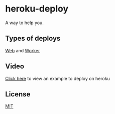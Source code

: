 # heroku-deploy
A way to help you.

## Types of deploys
[Web](https://github.com/zkingboos/heroku-deploy/tree/web-deploy) and [Worker](https://github.com/zkingboos/heroku-deploy/tree/worker-deploy)

## Video
[Click here](https://youtu.be/vt5fpE0bzSY) to view an example  to deploy on heroku

## License
[MIT](https://choosealicense.com/licenses/mit/)